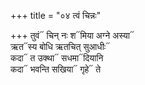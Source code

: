 +++
title = "०४ त्वं चिन्नः"

+++
तुवं᳓ चिन् नः श᳓मिया अग्ने अस्या᳓  
ऋत᳓स्य बोधि ऋतचित् सुआधीः᳓  
कदा᳓ त उक्था᳓ सधमा᳓दियानि  
कदा᳓ भवन्ति सखिया᳓ गृहे᳓ ते